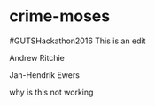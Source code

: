 # crime-moses
#GUTSHackathon2016
This is an edit

Andrew Ritchie

Jan-Hendrik Ewers

why is this not working